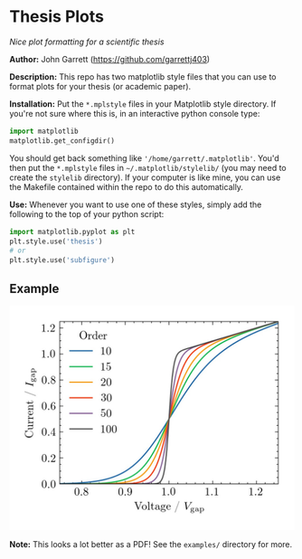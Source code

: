 Thesis Plots
============

*Nice plot formatting for a scientific thesis* 

**Author:** John Garrett (https://github.com/garrettj403)

**Description:** This repo has two matplotlib style files that you can use to format plots for your thesis (or academic paper).

**Installation:** Put the ``*.mplstyle`` files in your Matplotlib style directory. If you're not sure where this is, in an interactive python console type:

```python
import matplotlib
matplotlib.get_configdir()
```

You should get back something like ``'/home/garrett/.matplotlib'``. You'd then put the ``*.mplstyle`` files in ``~/.matplotlib/stylelib/`` (you may need to create the ``stylelib`` directory). If your computer is like mine, you can use the Makefile contained within the repo to do this automatically.

**Use:** Whenever you want to use one of these styles, simply add the following to the top of your python script:

```python
import matplotlib.pyplot as plt 
plt.style.use('thesis')
# or
plt.style.use('subfigure')
```

Example
-------

![alt text](examples/figures/fig1.jpg)

**Note:** This looks a lot better as a PDF! See the ``examples/`` directory for more.
